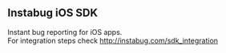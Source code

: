 Instabug iOS SDK
----------------
Instant bug reporting for iOS apps.
<br/>
For integration steps check http://instabug.com/sdk_integration